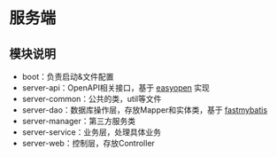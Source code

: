 # 服务端

## 模块说明

- boot：负责启动&文件配置
- server-api：OpenAPI相关接口，基于 [easyopen](https://gitee.com/durcframework/easyopen) 实现
- server-common：公共的类，util等文件
- server-dao：数据库操作层，存放Mapper和实体类，基于 [fastmybatis](https://gitee.com/durcframework/fastmybatis)
- server-manager：第三方服务类
- server-service：业务层，处理具体业务
- server-web：控制层，存放Controller